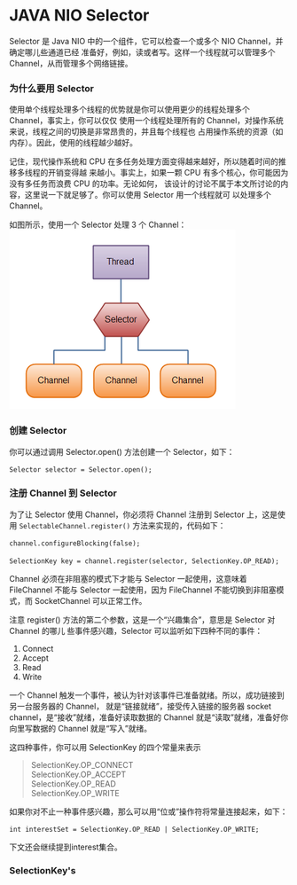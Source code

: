 # JAVA NIO Selector

Selector 是 Java NIO 中的一个组件，它可以检查一个或多个 NIO Channel，并确定哪儿些通道已经
准备好，例如，读或者写。这样一个线程就可以管理多个 Channel，从而管理多个网络链接。

### 为什么要用 Selector

使用单个线程处理多个线程的优势就是你可以使用更少的线程处理多个 Channel，事实上，你可以仅仅
使用一个线程处理所有的 Channel，对操作系统来说，线程之间的切换是非常昂贵的，并且每个线程也
占用操作系统的资源（如内存）。因此，使用的线程越少越好。

记住，现代操作系统和 CPU 在多任务处理方面变得越来越好，所以随着时间的推移多线程的开销变得越
来越小。事实上，如果一颗 CPU 有多个核心，你可能因为没有多任务而浪费 CPU 的功率。无论如何，
该设计的讨论不属于本文所讨论的内容，这里说一下就足够了。你可以使用 Selector 用一个线程就可
以处理多个 Channel。

如图所示，使用一个 Selector 处理 3 个 Channel：   
![OverviewSelectors](./images/overview-selectors.png)

### 创建 Selector
你可以通过调用 Selector.open() 方法创建一个 Selector，如下：
```
Selector selector = Selector.open();
```

### 注册 Channel 到 Selector
为了让 Selector 使用 Channel，你必须将 Channel 注册到 Selector 上，这是使用 
`SelectableChannel.register()` 方法来实现的，代码如下：   

```
channel.configureBlocking(false);

SelectionKey key = channel.register(selector, SelectionKey.OP_READ);
```
Channel 必须在非阻塞的模式下才能与 Selector 一起使用，这意味着 FileChannel 不能与 Selector
一起使用，因为 FileChannel 不能切换到非阻塞模式，而 SocketChannel 可以正常工作。

注意 register() 方法的第二个参数，这是一个“兴趣集合”，意思是 Selector 对 Channel 的哪儿
些事件感兴趣，Selector 可以监听如下四种不同的事件：  
1. Connect
2. Accept
3. Read
4. Write

一个 Channel 触发一个事件，被认为针对该事件已准备就绪。所以，成功链接到另一台服务器的 Channel，
就是“链接就绪”，接受传入链接的服务器 socket channel，是“接收”就绪，准备好读取数据的 Channel
就是“读取”就绪，准备好你向里写数据的 Channel 就是“写入”就绪。

这四种事件，你可以用 SelectionKey 的四个常量来表示

> SelectionKey.OP_CONNECT  
> SelectionKey.OP_ACCEPT  
> SelectionKey.OP_READ  
> SelectionKey.OP_WRITE  

如果你对不止一种事件感兴趣，那么可以用“位或”操作符将常量连接起来，如下：

```
int interestSet = SelectionKey.OP_READ | SelectionKey.OP_WRITE;    
```

下文还会继续提到interest集合。

### SelectionKey's 





